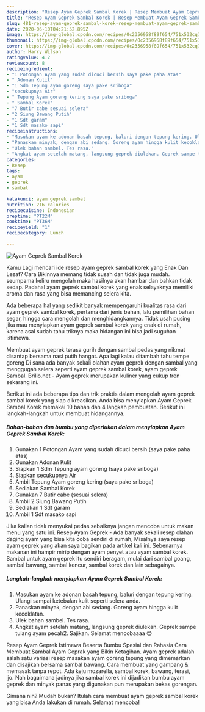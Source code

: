 ```yaml
---
description: "Resep Ayam Geprek Sambal Korek | Resep Membuat Ayam Geprek Sambal Korek Yang Sedap"
title: "Resep Ayam Geprek Sambal Korek | Resep Membuat Ayam Geprek Sambal Korek Yang Sedap"
slug: 481-resep-ayam-geprek-sambal-korek-resep-membuat-ayam-geprek-sambal-korek-yang-sedap
date: 2020-06-10T04:21:52.895Z
image: https://img-global.cpcdn.com/recipes/0c2356958f89f654/751x532cq70/ayam-geprek-sambal-korek-foto-resep-utama.jpg
thumbnail: https://img-global.cpcdn.com/recipes/0c2356958f89f654/751x532cq70/ayam-geprek-sambal-korek-foto-resep-utama.jpg
cover: https://img-global.cpcdn.com/recipes/0c2356958f89f654/751x532cq70/ayam-geprek-sambal-korek-foto-resep-utama.jpg
author: Harry Wilson
ratingvalue: 4.2
reviewcount: 8
recipeingredient:
- "1 Potongan Ayam yang sudah dicuci bersih saya pake paha atas"
- " Adonan Kulit"
- "1 Sdm Tepung ayam goreng saya pake sriboga"
- "secukupnya Air"
- " Tepung Ayam goreng kering saya pake sriboga"
- " Sambal Korek"
- "7 Butir cabe sesuai selera"
- "2 Siung Bawang Putih"
- "1 Sdt garam"
- "1 Sdt masako sapi"
recipeinstructions:
- "Masukan ayam ke adonan basah tepung, baluri dengan tepung kering. Ulangi sampai ketebalan kulit seperti selera anda."
- "Panaskan minyak, dengan abi sedang. Goreng ayam hingga kulit kecoklatan."
- "Ulek bahan sambel. Tes rasa."
- "Angkat ayam setelah matang, langsung geprek diulekan. Geprek sampe tulang ayam pecah2. Sajikan. Selamat mencobaaaa 😊"
categories:
- Resep
tags:
- ayam
- geprek
- sambal

katakunci: ayam geprek sambal 
nutrition: 216 calories
recipecuisine: Indonesian
preptime: "PT22M"
cooktime: "PT36M"
recipeyield: "1"
recipecategory: Lunch

---
```



![Ayam Geprek Sambal Korek](https://img-global.cpcdn.com/recipes/0c2356958f89f654/751x532cq70/ayam-geprek-sambal-korek-foto-resep-utama.jpg)

Kamu Lagi mencari ide resep ayam geprek sambal korek yang Enak Dan Lezat? Cara Bikinnya memang tidak susah dan tidak juga mudah. seumpama keliru mengolah maka hasilnya akan hambar dan bahkan tidak sedap. Padahal ayam geprek sambal korek yang enak selayaknya memiliki aroma dan rasa yang bisa memancing selera kita.

Ada beberapa hal yang sedikit banyak mempengaruhi kualitas rasa dari ayam geprek sambal korek, pertama dari jenis bahan, lalu pemilihan bahan segar, hingga cara mengolah dan menghidangkannya. Tidak usah pusing jika mau menyiapkan ayam geprek sambal korek yang enak di rumah, karena asal sudah tahu triknya maka hidangan ini bisa jadi suguhan istimewa.

Membuat ayam geprek terasa gurih dengan sambal pedas yang nikmat disantap bersama nasi putih hangat. Apa lagi kalau ditambah tahu tempe goreng Di sana ada banyak sekali olahan ayam geprek dengan sambal yang menggugah selera seperti ayam geprek sambal korek, ayam geprek Sambal. Brilio.net - Ayam geprek merupakan kuliner yang cukup tren sekarang ini.


Berikut ini ada beberapa tips dan trik praktis dalam mengolah ayam geprek sambal korek yang siap dikreasikan. Anda bisa menyiapkan Ayam Geprek Sambal Korek memakai 10 bahan dan 4 langkah pembuatan. Berikut ini langkah-langkah untuk membuat hidangannya.

<!--inarticleads1-->

##### Bahan-bahan dan bumbu yang diperlukan dalam menyiapkan Ayam Geprek Sambal Korek:

1. Gunakan 1 Potongan Ayam yang sudah dicuci bersih (saya pake paha atas)
1. Gunakan  Adonan Kulit
1. Siapkan 1 Sdm Tepung ayam goreng (saya pake sriboga)
1. Siapkan secukupnya Air
1. Ambil  Tepung Ayam goreng kering (saya pake sriboga)
1. Sediakan  Sambal Korek
1. Gunakan 7 Butir cabe (sesuai selera)
1. Ambil 2 Siung Bawang Putih
1. Sediakan 1 Sdt garam
1. Ambil 1 Sdt masako sapi


Jika kalian tidak menyukai pedas sebaiknya jangan mencoba untuk makan menu yang satu ini. Resep Ayam Geprek - Ada banyak sekali resep olahan daging ayam yang bisa kita coba sendiri di rumah, Misalnya saya resep ayam geprek yang akan saya bagikan pada artikel kali ini. Sebenarnya makanan ini hampir mirip dengan ayam penyet atau ayam sambal korek. Sambal untuk ayam geprek itu sendiri beragam, mulai dari sambal goang, sambal bawang, sambal kencur, sambal korek dan lain sebagainya. 

<!--inarticleads2-->

##### Langkah-langkah menyiapkan Ayam Geprek Sambal Korek:

1. Masukan ayam ke adonan basah tepung, baluri dengan tepung kering. Ulangi sampai ketebalan kulit seperti selera anda.
1. Panaskan minyak, dengan abi sedang. Goreng ayam hingga kulit kecoklatan.
1. Ulek bahan sambel. Tes rasa.
1. Angkat ayam setelah matang, langsung geprek diulekan. Geprek sampe tulang ayam pecah2. Sajikan. Selamat mencobaaaa 😊


Resep Ayam Geprek Istimewa Beserta Bumbu Spesial dan Rahasia Cara Membuat Sambal Ayam Geprak yang Bikin Ketagihan. Ayam geprek adalah salah satu variasi resep masakan ayam goreng tepung yang dimemarkan dan disajikan bersama sambal bawang. Cara membuat yang gampang &amp; memasak tanpa repot. Ada keju mozarella, sambal korek, bawang, terasi, ijo. Nah bagaimana jadinya jika sambal korek ini dijadikan bumbu ayam geprek dan minyak panas yang digunakan pun merupakan bekas gorengan. 

Gimana nih? Mudah bukan? Itulah cara membuat ayam geprek sambal korek yang bisa Anda lakukan di rumah. Selamat mencoba!
